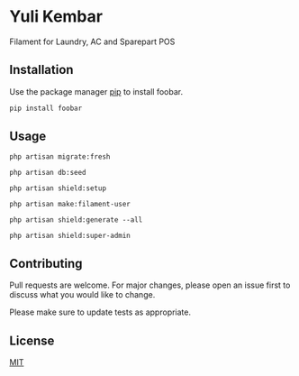 # Yuli Kembar

Filament for Laundry, AC and Sparepart POS

## Installation

Use the package manager [pip](https://pip.pypa.io/en/stable/) to install foobar.

```bash
pip install foobar
```

## Usage

```FILAMENT COMMAND
php artisan migrate:fresh

php artisan db:seed

php artisan shield:setup

php artisan make:filament-user

php artisan shield:generate --all

php artisan shield:super-admin
```

## Contributing

Pull requests are welcome. For major changes, please open an issue first
to discuss what you would like to change.

Please make sure to update tests as appropriate.

## License

[MIT](https://choosealicense.com/licenses/mit/)